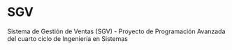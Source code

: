 # SGV
Sistema de Gestión de Ventas (SGV) - Proyecto de Programación Avanzada del cuarto ciclo de Ingeniería en Sistemas
